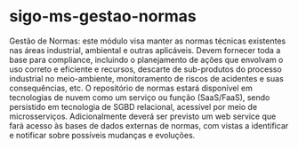 # sigo-ms-gestao-normas
Gestão de Normas: este módulo visa manter as normas técnicas existentes nas áreas industrial,  ambiental e outras aplicáveis. Devem fornecer toda a base para compliance, incluindo o planejamento de  ações que envolvam o uso correto e eficiente e recursos, descarte de sub-produtos do processo industrial  no meio-ambiente, monitoramento de riscos de acidentes e suas consequências, etc. O repositório de  normas estará disponível em tecnologias de nuvem como um serviço ou função (SaaS/FaaS), sendo  persistido em tecnologia de SGBD relacional, acessível por meio de microsserviços. Adicionalmente  deverá ser previsto um web service que fará acesso às bases de dados externas de normas, com vistas a  identificar e notificar sobre possíveis mudanças e evoluções.
